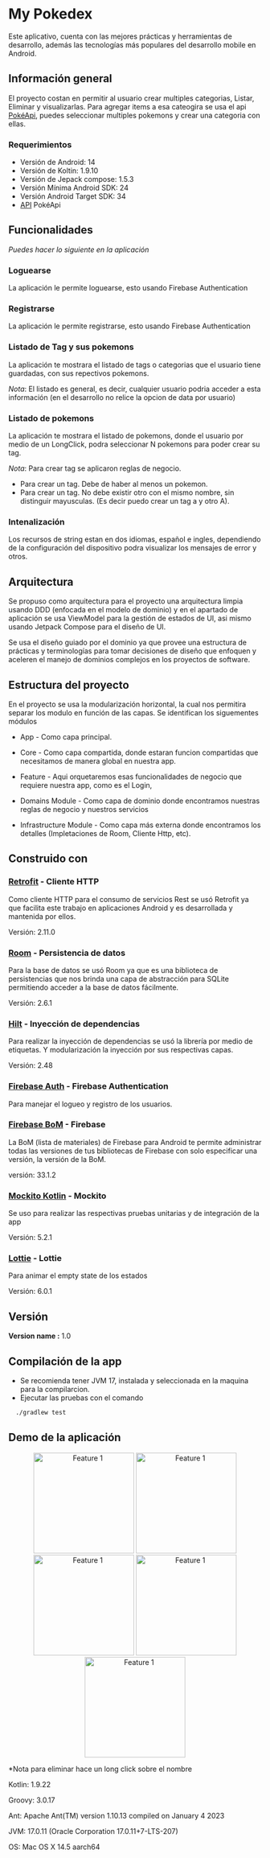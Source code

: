 # My Pokedex 
Este aplicativo, cuenta con las mejores prácticas y herramientas de desarrollo, además las tecnologías más populares del desarrollo mobile en Android.

## Información general

El proyecto costan en permitir al usuario crear multiples categorias, Listar, Eliminar y visualizarlas. Para agregar items a esa cateogira se usa el api [PokéApi](https://pokeapi.co/), puedes seleccionar multiples pokemons y crear una categoria con ellas.


### Requerimientos

* Versión de Android: 14
* Versión de Koltin: 1.9.10
* Versión de Jepack compose: 1.5.3
* Versión Mínima Android SDK: 24
* Versión Android Target SDK: 34
* [API](https://pokeapi.co/) PokéApi


## Funcionalidades
_Puedes hacer lo siguiente en la aplicación_

### Loguearse
La aplicación le permite loguearse, esto usando Firebase Authentication

### Registrarse
La aplicación le permite registrarse, esto usando Firebase Authentication

### Listado de Tag y sus pokemons
La aplicación te mostrara el listado de tags o categorias que el usuario tiene guardadas, con sus repectivos pokemons.

*Nota*: El listado es general, es decir, cualquier usuario podria acceder a esta información (en el desarrollo no relice la opcion de data por usuario)

### Listado de pokemons
La aplicación te mostrara el listado de pokemons, donde el usuario por medio de un LongClick, podra seleccionar N pokemons para poder crear su tag.

*Nota*: Para crear tag se aplicaron reglas de negocio.
- Para crear un tag. Debe de haber al menos un pokemon.
- Para crear un tag. No debe existir otro con el mismo nombre, sin distinguir mayusculas. (Es decir puedo crear un tag a y otro A).

### Intenalización
Los recursos de string estan en dos idiomas, español e ingles, dependiendo de la configuración del dispositivo podra visualizar los mensajes de error y otros.

## Arquitectura
Se propuso como arquitectura para el proyecto una arquitectura limpia usando DDD (enfocada en el modelo de dominio) y en el apartado de aplicación se usa ViewModel para la gestión de estados de UI, asi mismo usando Jetpack Compose para el diseño de UI. 

Se usa el diseño guiado por el dominio ya que provee una estructura de prácticas y terminologías para tomar decisiones de diseño que enfoquen y aceleren el manejo de dominios complejos en los proyectos de software. 


## Estructura del proyecto
En el proyecto se usa la modularización horizontal, la cual nos permitira separar los modulo en función de las capas.
Se identifican los siguementes módulos
* App - Como capa principal.
* Core - Como capa compartida, donde estaran funcion compartidas que necesitamos de manera global en nuestra app.
* Feature - Aqui orquetaremos esas funcionalidades de negocio que requiere nuestra app, como es el Login, 

* Domains Module - Como capa de dominio donde encontramos nuestras reglas de negocio y nuestros servicios 
* Infrastructure Module - Como capa más externa donde encontramos los detalles (Impletaciones de Room, Cliente Http, etc).


## Construido con
### [Retrofit](https://square.github.io/retrofit/) - Cliente HTTP
Como cliente HTTP para el consumo de servicios Rest se usó Retrofit ya que facilita este trabajo en aplicaciones Android y es desarrollada y mantenida por ellos.

Versión: 2.11.0
### [Room](https://developer.android.com/training/data-storage/room?hl=es-419) - Persistencia de datos
Para la base de datos se usó Room ya que es una biblioteca de persistencias que nos brinda una capa de abstracción para SQLite permitiendo acceder a la base de datos fácilmente.

Versión: 2.6.1
### [Hilt](https://developer.android.com/training/dependency-injection/hilt-android?hl=es-419) - Inyección de dependencias
Para realizar la inyección de dependencias se usó la librería por medio de etiquetas.
Y modularización la inyección por sus respectivas capas.

Versión: 2.48
### [Firebase Auth](https://firebase.google.com/docs/auth?hl=es-419) - Firebase Authentication
Para manejar el logueo y registro de los usuarios.

### [Firebase BoM](https://firebase.google.com/docs/android/learn-more?hl=es-419) - Firebase
La BoM (lista de materiales) de Firebase para Android te permite administrar todas las versiones de tus bibliotecas de Firebase con solo especificar una versión, la versión de la BoM.

versión: 33.1.2

### [Mockito Kotlin](https://github.com/mockito/mockito-kotlin) - Mockito
Se uso para realizar las respectivas pruebas unitarias y de integración de la app

Versión: 5.2.1

### [Lottie](https://lottiefiles.com/es/) - Lottie
Para animar el empty state de los estados

Versión: 6.0.1


## Versión

**Version name :** 1.0

## Compilación de la app
* Se recomienda tener JVM 17, instalada y seleccionada en la maquina para la compilarcion.
* Ejecutar las pruebas con el comando 
```bash
  ./gradlew test     
```
## Demo de la aplicación
<p align="center">
   <img src="gift/login.gif" alt="Feature 1" width="200"/>
   <img src="gift/registro.gif" alt="Feature 1" width="200"/>
      <img src="gift/empty state.gif" alt="Feature 1" width="200"/>
            <img src="gift/add.gif" alt="Feature 1" width="200"/>
                <img src="gift/delete.gif" alt="Feature 1" width="200"/>
            
</p>

*Nota para eliminar hace un long click sobre el nombre



Kotlin:       1.9.22

Groovy:       3.0.17

Ant:          Apache Ant(TM) version 1.10.13 compiled on January 4 2023

JVM:          17.0.11 (Oracle Corporation 17.0.11+7-LTS-207)

OS:           Mac OS X 14.5 aarch64


